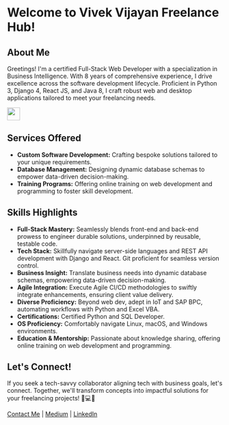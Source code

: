 # Welcome to Vivek Vijayan Freelance Hub!

## About Me
Greetings! I'm a certified Full-Stack Web Developer with a specialization in Business Intelligence. With 8 years of comprehensive experience, I drive excellence across the software development lifecycle. Proficient in Python 3, Django 4, React JS, and Java 8, I craft robust web and desktop applications tailored to meet your freelancing needs.

<a href="https://wa.me/message/4ZN5PXT4ANIPC1">
<img src="https://www.freeiconspng.com/thumbs/logo-whatsapp-png/logo-whatsapp-png-pic-0.png" width=30></img>
</a>

## Services Offered
- **Custom Software Development:** Crafting bespoke solutions tailored to your unique requirements.
- **Database Management:** Designing dynamic database schemas to empower data-driven decision-making.
- **Training Programs:** Offering online training on web development and programming to foster skill development.

## Skills Highlights
- **Full-Stack Mastery:** Seamlessly blends front-end and back-end prowess to engineer durable solutions, underpinned by reusable, testable code.
- **Tech Stack:** Skillfully navigate server-side languages and REST API development with Django and React. Git proficient for seamless version control.
- **Business Insight:** Translate business needs into dynamic database schemas, empowering data-driven decision-making.
- **Agile Integration:** Execute Agile CI/CD methodologies to swiftly integrate enhancements, ensuring client value delivery.
- **Diverse Proficiency:** Beyond web dev, adept in IoT and SAP BPC, automating workflows with Python and Excel VBA.
- **Certifications:** Certified Python and SQL Developer.
- **OS Proficiency:** Comfortably navigate Linux, macOS, and Windows environments.
- **Education & Mentorship:** Passionate about knowledge sharing, offering online training on web development and programming.

## Let's Connect!
If you seek a tech-savvy collaborator aligning tech with business goals, let's connect. Together, we'll transform concepts into impactful solutions for your freelancing projects! 👨💻🌟

[Contact Me](mailto:vijayanv31@gmail.com) | [Medium](https://vivekvijayan10.medium.com) | [LinkedIn](https://www.linkedin.com/in/vivekvijayan1010)

